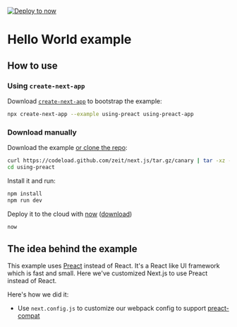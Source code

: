 [![Deploy to now](https://deploy.now.sh/static/button.svg)](https://deploy.now.sh/?repo=https://github.com/zeit/next.js/tree/master/examples/using-preact)

# Hello World example

## How to use

### Using `create-next-app`

Download [`create-next-app`](https://github.com/segmentio/create-next-app) to bootstrap the example:

```bash
npx create-next-app --example using-preact using-preact-app
```

### Download manually

Download the example [or clone the repo](https://github.com/zeit/next.js):

```bash
curl https://codeload.github.com/zeit/next.js/tar.gz/canary | tar -xz --strip=2 next.js-canary/examples/using-preact
cd using-preact
```

Install it and run:

```bash
npm install
npm run dev
```

Deploy it to the cloud with [now](https://zeit.co/now) ([download](https://zeit.co/download))

```bash
now
```

## The idea behind the example

This example uses [Preact](https://github.com/developit/preact) instead of React. It's a React like UI framework which is fast and small. Here we've customized Next.js to use Preact instead of React.

Here's how we did it:

* Use `next.config.js` to customize our webpack config to support [preact-compat](https://github.com/developit/preact-compat)
